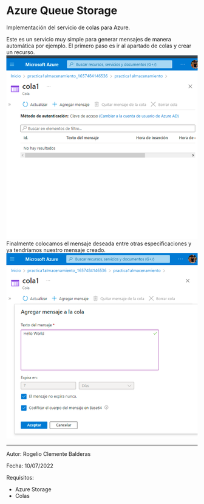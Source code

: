 # Azure Queue Storage
Implementación del servicio de colas para Azure.

Este es un servicio muy simple para generar mensajes de manera automática por ejemplo. El primero paso es ir al apartado de colas y crear un recurso.
![ss](I13.png)
Finalmente colocamos el mensaje deseada entre otras especificaciones y ya tendríamos nuestro mensaje creado.
![ss](I23.png)

---
Autor: Rogelio Clemente Balderas

Fecha: 10/07/2022

Requisitos:
- Azure Storage
- Colas

#